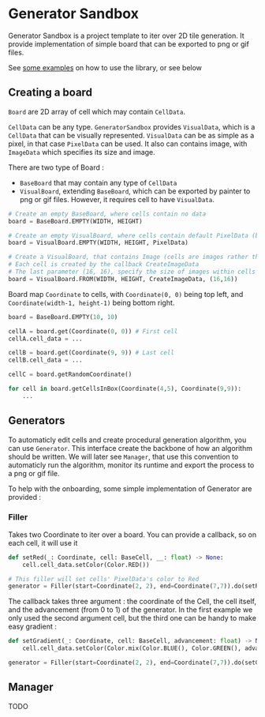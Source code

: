 # Generator Sandbox

Generator Sandbox is a project template to iter over 2D tile generation.
It provide implementation of simple board that can be exported to png or gif files.

See [some examples](examples) on how to use the library, or see below

## Creating a board
`Board` are 2D array of cell which may contain `CellData`.

`CellData` can be any type. `GeneratorSandbox` provides `VisualData`, which is a `CellData` that can be visually represented.
`VisualData` can be as simple as a pixel, in that case `PixelData` can be used. It also can contains image, with `ImageData` which specifies its size and image.

There are two type of Board :
- `BaseBoard` that may contain any type of `CellData`
- `VisualBoard`, extending `BaseBoard`, which can be exported by painter to png or gif files. However, it requires cell to have `VisualData`.

```python
# Create an empty BaseBoard, where cells contain no data
board = BaseBoard.EMPTY(WIDTH, HEIGHT)

# Create an empty VisualBoard, where cells contain default PixelData (black pixel by drfault)
board = VisualBoard.EMPTY(WIDTH, HEIGHT, PixelData)

# Create a VisualBoard, that contains Image (cells are images rather than simple pixels).
# Each cell is created by the callback CreateImageData
# The last parameter (16, 16), specify the size of images within cells (must be coherent with what callback returns)
board = VisualBoard.FROM(WIDTH, HEIGHT, CreateImageData, (16,16))
```

Board map `Coordinate` to cells, with `Coordinate(0, 0)` being top left, and `Coordinate(width-1, height-1)` being bottom right.
```python
board = BaseBoard.EMPTY(10, 10)

cellA = board.get(Coordinate(0, 0)) # First cell
cellA.cell_data = ...

cellB = board.get(Coordinate(9, 9)) # Last cell
cellB.cell_data = ...

cellC = board.getRandomCoordinate()

for cell in board.getCellsInBox(Coordinate(4,5), Coordinate(9,9)):
    ...
```

## Generators
To automaticly edit cells and create procedural generation algorithm, you can use `Generator`.
This interface create the backbone of how an algorithm should be written.
We will later see `Manager`, that use this convention to automaticly run the algorithm, monitor its runtime and export the process to a png or gif file.

To help with the onboarding, some simple implementation of Generator are provided :

### Filler
Takes two Coordinate to iter over a board. You can provide a callback, so on each cell, it will use it

```python
def setRed(_: Coordinate, cell: BaseCell, __: float) -> None:
    cell.cell_data.setColor(Color.RED())

# This filler will set cells' PixelData's color to Red 
generator = Filler(start=Coordinate(2, 2), end=Coordinate(7,7)).do(setRed)
```

The callback takes three argument : the coordinate of the Cell, the cell itself, and the advancement (from 0 to 1) of the generator.
In the first example we only used the second argument cell, but the third one can be handy to make easy gradient :
```python
def setGradient(_: Coordinate, cell: BaseCell, advancement: float) -> None:
    cell.cell_data.setColor(Color.mix(Color.BLUE(), Color.GREEN(), advancement))

generator = Filler(start=Coordinate(2, 2), end=Coordinate(7,7)).do(setGradient)
```

## Manager 
TODO

